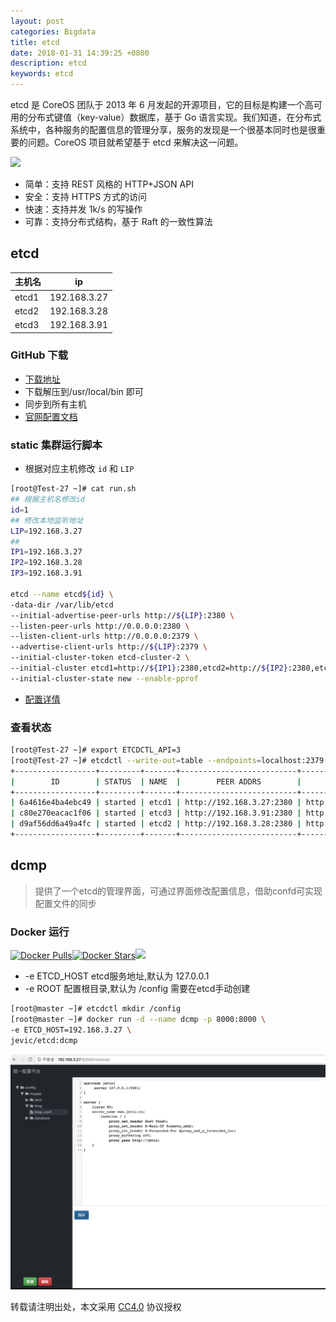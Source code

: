 ```yaml
---
layout: post
categories: Bigdata
title: etcd
date: 2018-01-31 14:39:25 +0800
description: etcd
keywords: etcd
---
```


etcd 是 CoreOS 团队于 2013 年 6 月发起的开源项目，它的目标是构建一个高可用的分布式键值（key-value）数据库，基于 Go 语言实现。我们知道，在分布式系统中，各种服务的配置信息的管理分享，服务的发现是一个很基本同时也是很重要的问题。CoreOS 项目就希望基于 etcd 来解决这一问题。

![](http://udn.yyuap.com/doc/docker_practice/_images/etcd_logo.png)

- 简单：支持 REST 风格的 HTTP+JSON API
- 安全：支持 HTTPS 方式的访问
- 快速：支持并发 1k/s 的写操作
- 可靠：支持分布式结构，基于 Raft 的一致性算法

## etcd

| 主机名 | ip |
| --- | --- |
| etcd1 | 192.168.3.27 |
| etcd2 | 192.168.3.28 |
| etcd3 | 192.168.3.91 |

### GitHub 下载
- [下载地址](https://github.com/coreos/etcd/releases)
- 下载解压到/usr/local/bin 即可
- 同步到所有主机
- [官网配置文档](https://coreos.com/etcd/docs/latest/op-guide/clustering.html)

### static 集群运行脚本
- 根据对应主机修改 `id` 和 `LIP`


``` sh
[root@Test-27 ~]# cat run.sh
## 根据主机名修改id
id=1  
## 修改本地监听地址
LIP=192.168.3.27
##
IP1=192.168.3.27
IP2=192.168.3.28
IP3=192.168.3.91

etcd --name etcd${id} \
-data-dir /var/lib/etcd
--initial-advertise-peer-urls http://${LIP}:2380 \
--listen-peer-urls http://0.0.0.0:2380 \
--listen-client-urls http://0.0.0.0:2379 \
--advertise-client-urls http://${LIP}:2379 \
--initial-cluster-token etcd-cluster-2 \
--initial-cluster etcd1=http://${IP1}:2380,etcd2=http://${IP2}:2380,etcd3=http://${IP3}:2380 \
--initial-cluster-state new --enable-pprof

```
- [配置详情](https://coreos.com/etcd/docs/latest/op-guide/configuration.html)


### 查看状态

``` sh
[root@Test-27 ~]# export ETCDCTL_API=3
[root@Test-27 ~]# etcdctl --write-out=table --endpoints=localhost:2379 member list
+------------------+---------+-------+--------------------------+--------------------------+
|        ID        | STATUS  | NAME  |        PEER ADDRS        |       CLIENT ADDRS       |
+------------------+---------+-------+--------------------------+--------------------------+
| 6a4616e4ba4ebc49 | started | etcd1 | http://192.168.3.27:2380 | http://192.168.3.27:2379 |
| c80e270eacac1f06 | started | etcd3 | http://192.168.3.91:2380 | http://192.168.3.91:2379 |
| d9af56dd6a49a4fc | started | etcd2 | http://192.168.3.28:2380 | http://192.168.3.28:2379 |
+------------------+---------+-------+--------------------------+--------------------------+
```


## dcmp
>提供了一个etcd的管理界面，可通过界面修改配置信息，借助confd可实现配置文件的同步

### Docker 运行
[![Docker Pulls](https://img.shields.io/docker/pulls/jevic/etcd.svg)](https://hub.docker.com/r/jevic/etcd)[![Docker Stars](https://img.shields.io/docker/stars/jevic/etcd.svg)](https://hub.docker.com/r/jevic/etcd)[![](https://images.microbadger.com/badges/image/jevic/etcd.svg)](https://microbadger.com/images/jevic/etcd "Get your own image badge on microbadger.com")

- -e ETCD_HOST etcd服务地址,默认为 127.0.0.1
- -e ROOT  配置根目录,默认为 /config 需要在etcd手动创建


``` sh
[root@master ~]# etcdctl mkdir /config
[root@master ~]# docker run -d --name dcmp -p 8000:8000 \
-e ETCD_HOST=192.168.3.27 \
jevic/etcd:dcmp
```

![](https://raw.githubusercontent.com/jevic/images/master/docker/etcd-dcmp.png)



转载请注明出处，本文采用 [CC4.0](http://creativecommons.org/licenses/by-nc-nd/4.0/) 协议授权
